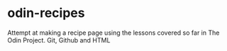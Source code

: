 # odin-recipes
Attempt at making a recipe page using the lessons covered so far in The Odin Project. Git, Github and HTML